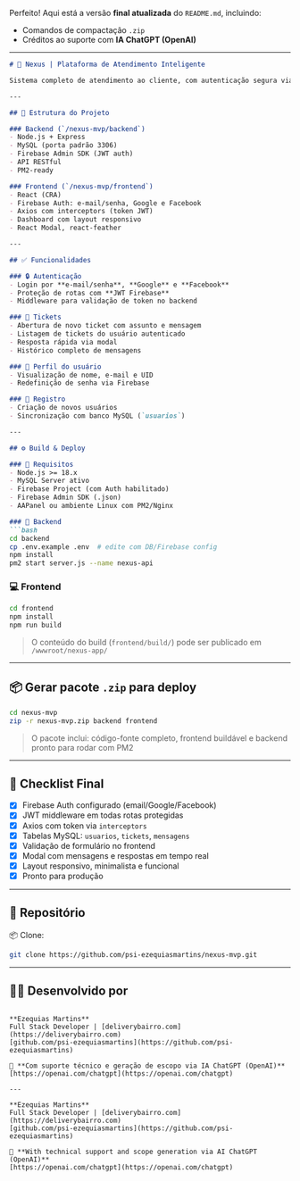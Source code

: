 Perfeito! Aqui está a versão **final atualizada** do `README.md`, incluindo:

* Comandos de compactação `.zip`
* Créditos ao suporte com **IA ChatGPT (OpenAI)**

---

````markdown
# 📡 Nexus | Plataforma de Atendimento Inteligente

Sistema completo de atendimento ao cliente, com autenticação segura via Firebase Auth, interface React e backend Node.js + MySQL. Permite abertura, listagem e resposta de tickets, com controle de sessão e histórico.

---

## 📁 Estrutura do Projeto

### Backend (`/nexus-mvp/backend`)
- Node.js + Express
- MySQL (porta padrão 3306)
- Firebase Admin SDK (JWT auth)
- API RESTful
- PM2-ready

### Frontend (`/nexus-mvp/frontend`)
- React (CRA)
- Firebase Auth: e-mail/senha, Google e Facebook
- Axios com interceptors (token JWT)
- Dashboard com layout responsivo
- React Modal, react-feather

---

## ✅ Funcionalidades

### 🔒 Autenticação
- Login por **e-mail/senha**, **Google** e **Facebook**
- Proteção de rotas com **JWT Firebase**
- Middleware para validação de token no backend

### 📝 Tickets
- Abertura de novo ticket com assunto e mensagem
- Listagem de tickets do usuário autenticado
- Resposta rápida via modal
- Histórico completo de mensagens

### 👤 Perfil do usuário
- Visualização de nome, e-mail e UID
- Redefinição de senha via Firebase

### 👥 Registro
- Criação de novos usuários
- Sincronização com banco MySQL (`usuarios`)

---

## ⚙️ Build & Deploy

### 🔐 Requisitos
- Node.js >= 18.x
- MySQL Server ativo
- Firebase Project (com Auth habilitado)
- Firebase Admin SDK (.json)
- AAPanel ou ambiente Linux com PM2/Nginx

### 🚀 Backend
```bash
cd backend
cp .env.example .env  # edite com DB/Firebase config
npm install
pm2 start server.js --name nexus-api
````

### 💻 Frontend

```bash
cd frontend
npm install
npm run build
```

> O conteúdo do build (`frontend/build/`) pode ser publicado em `/wwwroot/nexus-app/`

---

## 📦 Gerar pacote `.zip` para deploy

```bash
cd nexus-mvp
zip -r nexus-mvp.zip backend frontend
```

> O pacote inclui: código-fonte completo, frontend buildável e backend pronto para rodar com PM2

---

## 🔧 Checklist Final

* [x] Firebase Auth configurado (email/Google/Facebook)
* [x] JWT middleware em todas rotas protegidas
* [x] Axios com token via `interceptors`
* [x] Tabelas MySQL: `usuarios`, `tickets`, `mensagens`
* [x] Validação de formulário no frontend
* [x] Modal com mensagens e respostas em tempo real
* [x] Layout responsivo, minimalista e funcional
* [x] Pronto para produção

---

## 📂 Repositório

📦 Clone:

```bash
git clone https://github.com/psi-ezequiasmartins/nexus-mvp.git
```

---

## 👨‍💻 Desenvolvido por

```

**Ezequias Martins**
Full Stack Developer | [deliverybairro.com](https://deliverybairro.com)
[github.com/psi-ezequiasmartins](https://github.com/psi-ezequiasmartins)

🧠 **Com suporte técnico e geração de escopo via IA ChatGPT (OpenAI)**
[https://openai.com/chatgpt](https://openai.com/chatgpt)

---

**Ezequias Martins**
Full Stack Developer | [deliverybairro.com](https://deliverybairro.com)
[github.com/psi-ezequiasmartins](https://github.com/psi-ezequiasmartins)

🧠 **With technical support and scope generation via AI ChatGPT (OpenAI)**
[https://openai.com/chatgpt](https://openai.com/chatgpt)

